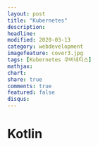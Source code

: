 ```yaml
---
layout: post
title: "Kubernetes"
description: 
headline: 
modified: 2020-03-13
category: webdevelopment
imagefeature: cover3.jpg
tags: [Kubernetes 쿠버네티스]
mathjax: 
chart: 
share: true
comments: true
featured: false
disqus:
---
```

# Kotlin